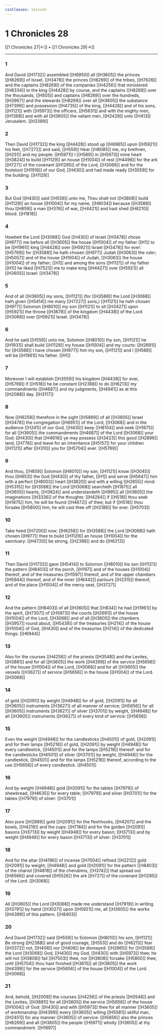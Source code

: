 ```yaml
---
cssClasses: lexicon
---
```

# 1 Chronicles 28

[[1 Chronicles 27|←]] • [[1 Chronicles 29|→]]

---

### 1
And David [[H1732]] assembled [[H6950]] all [[H3605]] the princes [[H8269]] of Israel, [[H3478]] the princes [[H8269]] of the tribes, [[H7626]] and the captains [[H8269]] of the companies [[H4256]] that ministered [[H8334]] to the king [[H4428]] by course, and the captains [[H8269]] over the thousands, [[H505]] and captains [[H8269]] over the hundreds, [[H3967]] and the stewards [[H8269]] over all [[H3605]] the substance [[H7399]] and possession [[H4735]] of the king, [[H4428]] and of his sons, [[H1121]] with [[H5973]] the officers, [[H5631]] and with the mighty men, [[H1368]] and with all [[H3605]] the valiant men, [[H2428]] unto [[H413]] Jerusalem. [[H3389]]

### 2
Then David [[H1732]] the king [[H4428]] stood up [[H6965]] upon [[H5921]] his feet, [[H7272]] and said, [[H559]] Hear [[H8085]] me, my brethren, [[H251]] and my people: [[H5971]] I [[H589]] in [[H5973]] mine heart [[H3824]] to build [[H1129]] an house [[H1004]] of rest [[H4496]] for the ark [[H727]] of the covenant [[H1285]] of the Lord, [[H3068]] and for the footstool [[H1916]] of our God, [[H430]] and had made ready [[H3559]] for the building: [[H1129]]

### 3
But God [[H430]] said [[H559]] unto me, Thou shalt not [[H3808]] build [[H1129]] an house [[H1004]] for my name, [[H8034]] because [[H3588]] thou [[H859]] a man [[H376]] of war, [[H4421]] and hast shed [[H8210]] blood. [[H1818]]

### 4
Howbeit the Lord [[H3068]] God [[H430]] of Israel [[H3478]] chose [[H977]] me before all [[H3605]] the house [[H1004]] of my father [[H1]] to be [[H1961]] king [[H4428]] over [[H5921]] Israel [[H3478]] for ever: [[H5769]] for [[H3588]] he hath chosen [[H977]] Judah [[H3063]] the ruler; [[H5057]] and of the house [[H1004]] of Judah, [[H3063]] the house [[H1004]] of my father; [[H1]] and among the sons [[H1121]] of my father [[H1]] he liked [[H7521]] me to make king [[H4427]] over [[H5921]] all [[H3605]] Israel: [[H3478]]

### 5
And of all [[H3605]] my sons, [[H1121]] (for [[H3588]] the Lord [[H3068]] hath given [[H5414]] me many [[H7227]] sons,) [[H1121]] he hath chosen [[H977]] Solomon [[H8010]] my son [[H1121]] to sit [[H3427]] upon [[H5921]] the throne [[H3678]] of the kingdom [[H4438]] of the Lord [[H3068]] over [[H5921]] Israel. [[H3478]]

### 6
And he said [[H559]] unto me, Solomon [[H8010]] thy son, [[H1121]] he [[H1931]] shall build [[H1129]] my house [[H1004]] and my courts: [[H2691]] for [[H3588]] I have chosen [[H977]] him my son, [[H1121]] and I [[H589]] will be [[H1961]] his father. [[H1]]

### 7
Moreover I will establish [[H3559]] his kingdom [[H4438]] for ever, [[H5769]] if [[H518]] he be constant [[H2388]] to do [[H6213]] my commandments [[H4687]] and my judgments, [[H4941]] as at this [[H2088]] day. [[H3117]]

### 8
Now [[H6258]] therefore in the sight [[H5869]] of all [[H3605]] Israel [[H3478]] the congregation [[H6951]] of the Lord, [[H3068]] and in the audience [[H241]] of our God, [[H430]] keep [[H8104]] and seek [[H1875]] for all [[H3605]] the commandments [[H4687]] of the Lord [[H3068]] your God: [[H430]] that [[H4616]] ye may possess [[H3423]] this good [[H2896]] land, [[H776]] and leave for an inheritance [[H5157]] for your children [[H1121]] after [[H310]] you for [[H5704]] ever. [[H5769]]

### 9
And thou, [[H859]] Solomon [[H8010]] my son, [[H1121]] know [[H3045]]  thou [[H853]] the God [[H430]] of thy father, [[H1]] and serve [[H5647]] him with a perfect [[H8003]] heart [[H3820]] and with a willing [[H2655]] mind: [[H5315]] for [[H3588]] the Lord [[H3068]] searcheth [[H1875]] all [[H3605]] hearts, [[H3824]] and understandeth [[H995]] all [[H3605]] the imaginations [[H3336]] of the thoughts: [[H4284]] if [[H518]] thou seek [[H1875]] him, he will be found [[H4672]] of thee; but if [[H518]] thou forsake [[H5800]] him, he will cast thee off [[H2186]] for ever. [[H5703]]

### 10
Take heed [[H7200]] now; [[H6258]] for [[H3588]] the Lord [[H3068]] hath chosen [[H977]] thee to build [[H1129]] an house [[H1004]] for the sanctuary: [[H4720]] be strong, [[H2388]] and do [[H6213]]

### 11
Then David [[H1732]] gave [[H5414]] to Solomon [[H8010]] his son [[H1121]] the pattern [[H8403]] of the porch, [[H197]] and of the houses [[H1004]] thereof, and of the treasuries [[H1597]] thereof, and of the upper chambers [[H5944]] thereof, and of the inner [[H6442]] parlours [[H2315]] thereof, and of the place [[H1004]] of the mercy seat, [[H3727]]

### 12
And the pattern [[H8403]] of all [[H3605]] that [[H834]] he had [[H1961]] by the spirit, [[H7307]] of [[H5973]] the courts [[H2691]] of the house [[H1004]] of the Lord, [[H3068]] and of all [[H3605]] the chambers [[H3957]] round about, [[H5439]] of the treasuries [[H214]] of the house [[H1004]] of God, [[H430]] and of the treasuries [[H214]] of the dedicated things: [[H6944]]

### 13
Also for the courses [[H4256]] of the priests [[H3548]] and the Levites, [[H3881]] and for all [[H3605]] the work [[H4399]] of the service [[H5656]] of the house [[H1004]] of the Lord, [[H3068]] and for all [[H3605]] the vessels [[H3627]] of service [[H5656]] in the house [[H1004]] of the Lord. [[H3068]]

### 14
of gold [[H2091]] by weight [[H4948]] for of gold, [[H2091]] for all [[H3605]] instruments [[H3627]] of all manner of service; [[H5656]] for all [[H3605]] instruments [[H3627]] of silver [[H3701]] by weight, [[H4948]] for all [[H3605]] instruments [[H3627]] of every kind of service: [[H5656]]

### 15
Even the weight [[H4948]] for the candlesticks [[H4501]] of gold, [[H2091]] and for their lamps [[H5216]] of gold, [[H2091]] by weight [[H4948]] for every candlestick, [[H4501]] and for the lamps [[H5216]] thereof: and for the candlesticks [[H4501]] of silver [[H3701]] by weight, [[H4948]] for the candlestick, [[H4501]] and for the lamps [[H5216]] thereof, according to the use [[H5656]] of every candlestick. [[H4501]]

### 16
And by weight [[H4948]] gold [[H2091]] for the tables [[H7979]] of shewbread, [[H4635]] for every table; [[H7979]] and silver [[H3701]] for the tables [[H7979]] of silver: [[H3701]]

### 17
Also pure [[H2889]] gold [[H2091]] for the fleshhooks, [[H4207]] and the bowls, [[H4219]] and the cups: [[H7184]] and for the golden [[H2091]] basons [[H3713]] by weight [[H4948]] for every bason; [[H3713]] and by weight [[H4948]] for every bason [[H3713]] of silver: [[H3701]]

### 18
And for the altar [[H4196]] of incense [[H7004]] refined [[H2212]] gold [[H2091]] by weight; [[H4948]] and gold [[H2091]] for the pattern [[H8403]] of the chariot [[H4818]] of the cherubims, [[H3742]] that spread out [[H6566]] and covered [[H5526]] the ark [[H727]] of the covenant [[H1285]] of the Lord. [[H3068]]

### 19
All [[H3605]] the Lord [[H3068]] made me understand [[H7919]] in writing [[H3791]] by hand [[H3027]] upon [[H5921]] me, all [[H3605]] the works [[H4399]] of this pattern. [[H8403]]

### 20
And David [[H1732]] said [[H559]] to Solomon [[H8010]] his son, [[H1121]] Be strong [[H2388]] and of good courage, [[H553]] and do [[H6213]] fear [[H3372]] not, [[H408]] nor [[H408]] be dismayed: [[H2865]] for [[H3588]] the Lord [[H3068]] God, [[H430]] my God, [[H430]] with [[H5973]] thee; he will not [[H3808]] fail [[H7503]] thee, nor [[H3808]] forsake [[H5800]] thee, until [[H5704]] thou hast finished [[H3615]] all [[H3605]] the work [[H4399]] for the service [[H5656]] of the house [[H1004]] of the Lord. [[H3068]]

### 21
And, behold, [[H2009]] the courses [[H4256]] of the priests [[H3548]] and the Levites, [[H3881]] for all [[H3605]] the service [[H5656]] of the house [[H1004]] of God: [[H430]] and with [[H5973]] thee for all manner [[H3605]] of workmanship [[H4399]] every [[H3605]] willing [[H5081]] skilful man, [[H2451]] for any manner [[H3605]] of service: [[H5656]] also the princes [[H8269]] and all [[H3605]] the people [[H5971]] wholly [[H3605]] at thy commandment. [[H1697]]